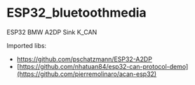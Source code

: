 # ESP32_bluetoothmedia
ESP32 BMW A2DP Sink K_CAN

Imported libs:
* https://github.com/pschatzmann/ESP32-A2DP
* [https://github.com/nhatuan84/esp32-can-protocol-demo](https://github.com/pierremolinaro/acan-esp32)
